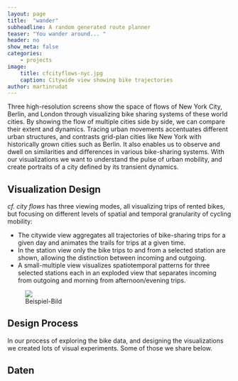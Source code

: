 ```yaml
---
layout: page
title:  "wander"
subheadline: A random generated route planner
teaser: "You wander around... "
header: no
show_meta: false
categories:
    - projects
image:
    title: cfcityflows-nyc.jpg
    caption: Citywide view showing bike trajectories
author: martinrudat
---
```


Three high-resolution screens show the space of flows of New York City, Berlin, and London through visualizing bike sharing systems of these world cities. By showing the flow of multiple cities side by side, we can compare their extent and dynamics. Tracing urban movements accentuates different urban structures, and contrasts grid-plan cities like New York with historically grown cities such as Berlin. It also enables us to observe and dwell on similarities and differences in various bike-sharing systems. With our visualizations we want to understand the pulse of urban mobility, and create portraits of a city defined by its transient dynamics.


## Visualization Design
*cf. city flows* has three viewing modes, all visualizing trips of rented bikes, but focusing on different levels of spatial and temporal granularity of cycling mobility:

* The citywide view aggregates all trajectories of bike-sharing trips for a given day and animates the trails for trips at a given time.
* In the station view only the bike trips to and from a selected station are shown, allowing the distinction between incoming and outgoing.
* A small-multiple view visualizes spatiotemporal patterns for three selected stations each in an exploded view that separates incoming from outgoing and morning from afternoon/evening trips.

<figure>
  <img src="{{ site.urlimg }}/indexical-vis.jpg" />
  <figcaption >Beispiel-Bild</figcaption>
</figure>



## Design Process
In our process of exploring the bike data, and designing the visualizations we created lots of visual experiments. Some of those we share below.


## Daten
